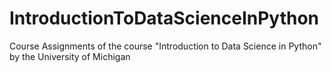 # IntroductionToDataScienceInPython
Course Assignments of the course "Introduction to Data Science in Python" by the University of Michigan

